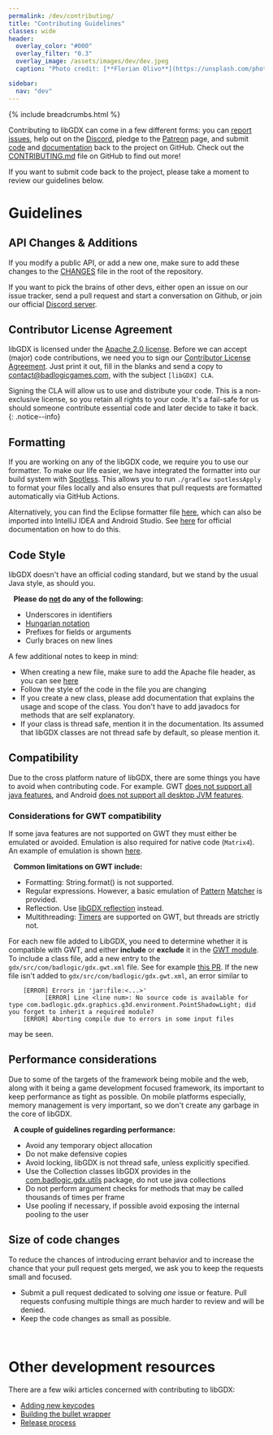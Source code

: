 ```yaml
---
permalink: /dev/contributing/
title: "Contributing Guidelines"
classes: wide
header:
  overlay_color: "#000"
  overlay_filter: "0.3"
  overlay_image: /assets/images/dev/dev.jpeg
  caption: "Photo credit: [**Florian Olivo**](https://unsplash.com/photos/Ek9Znm8lQ1U)"

sidebar:
  nav: "dev"
---
```


{% include breadcrumbs.html %}

Contributing to libGDX can come in a few different forms: you can [report issues](/dev/issues/), help out on the [Discord](/community/), pledge to the [Patreon](/funding/) page, and submit [code](https://github.com/libgdx/libgdx/) and [documentation](/wiki/) back to the project on GitHub. Check out the [CONTRIBUTING.md](https://github.com/libgdx/libgdx/blob/master/.github/CONTRIBUTING.md) file on GitHub to find out more!

If you want to submit code back to the project, please take a moment to review our guidelines below.

# Guidelines
## API Changes & Additions
If you modify a public API, or add a new one, make sure to add these changes to the [CHANGES](https://github.com/libgdx/libgdx/blob/master/CHANGES) file in the root of the repository.

If you want to pick the brains of other devs, either open an issue on our issue tracker, send a pull request and start a conversation on Github, or join our official [Discord server](/community/discord/).

## Contributor License Agreement
libGDX is licensed under the [Apache 2.0 license](http://en.wikipedia.org/wiki/Apache_License). Before we can accept (major) code contributions, we need you to sign our [Contributor License Agreement](https://github.com/libgdx/libgdx/blob/master/CLA.txt). Just print it out, fill in the blanks and send a copy to contact@badlogicgames.com, with the subject `[libGDX] CLA`.

Signing the CLA will allow us to use and distribute your code. This is a non-exclusive license, so you retain all rights to your code. It's a fail-safe for us should someone contribute essential code and later decide to take it back.
{: .notice--info}

## Formatting
If you are working on any of the libGDX code, we require you to use our formatter. To make our life easier, we have integrated the formatter into our build system with  [Spotless](https://github.com/diffplug/spotless). This allows you to run `./gradlew spotlessApply` to format your files locally and also ensures that pull requests are formatted automatically via GitHub Actions.

Alternatively, you can find the Eclipse formatter file [here](https://github.com/libgdx/libgdx/blob/master/eclipse-formatter.xml), which can also be imported into IntelliJ IDEA and Android Studio. See [here](https://blog.jetbrains.com/idea/2014/01/intellij-idea-13-importing-code-formatter-settings-from-eclipse/) for official documentation on how to do this.

## Code Style
libGDX doesn't have an official coding standard, but we stand by the usual Java style, as should you.

<div class="notice--warning" style="padding-left: 10px">
<b>Please do <u>not</u> do any of the following:</b>
<ul>
  <li>Underscores in identifiers</li>
  <li><a href="https://en.wikipedia.org/wiki/Hungarian_notation">Hungarian notation</a></li>
  <li>Prefixes for fields or arguments</li>
  <li>Curly braces on new lines</li>
</ul>
</div>

A few additional notes to keep in mind:

- When creating a new file, make sure to add the Apache file header, as you can see [here](https://github.com/libgdx/libgdx/blob/master/gdx/src/com/badlogic/gdx/Application.java#L1-L15)
- Follow the style of the code in the file you are changing
- If you create a new class, please add documentation that explains the usage and scope of the class. You don't have to add javadocs for methods that are self explanatory.
- If your class is thread safe, mention it in the documentation. Its assumed that libGDX classes are not thread safe by default, so please mention it.

## Compatibility
Due to the cross platform nature of libGDX, there are some things you have to avoid when contributing code. For example. GWT [does not support all java features](http://www.gwtproject.org/doc/latest/RefJreEmulation.html), and Android [does not support all desktop JVM features](https://developer.android.com/studio/write/java8-support).

### Considerations for GWT compatibility
If some java features are not supported on GWT they must either be emulated or avoided. Emulation is also required for native code (`Matrix4`). An example of emulation is shown [here](https://github.com/libgdx/libgdx/blob/master/backends/gdx-backends-gwt/src/com/badlogic/gdx/backends/gwt/emu/com/badlogic/gdx/math/Matrix4.java).

<div class="notice--info" style="padding-left: 10px">
<b>Common limitations on GWT include:</b>
<ul>
  <li>Formatting: String.format() is not supported.</li>
  <li>Regular expressions. However, a basic emulation of <a href="https://github.com/libgdx/libgdx/blob/master/backends/gdx-backends-gwt/src/com/badlogic/gdx/backends/gwt/emu/java/util/regex/Pattern.java">Pattern</a> <a href="https://github.com/libgdx/libgdx/blob/master/backends/gdx-backends-gwt/src/com/badlogic/gdx/backends/gwt/emu/java/util/regex/Matcher.java">Matcher</a> is provided.</li>
  <li>Reflection. Use <a href="/wiki/utils/reflection">libGDX reflection</a> instead.</li>
  <li>Multithreading: <a href="https://github.com/libgdx/libgdx/tree/master/gdx/src/com/badlogic/gdx/utils/Timer.java">Timers</a> are supported on GWT, but threads are strictly not.</li>
</ul>
</div>

For each new file added to LibGDX, you need to determine whether it is compatible with GWT, and either **include** or **exclude** it in the [GWT module](https://github.com/libgdx/libgdx/blob/master/gdx/res/com/badlogic/gdx.gwt.xml). To include a class file, add a new entry to the `gdx/src/com/badlogic/gdx.gwt.xml` file. See for example [this PR](https://github.com/libgdx/libgdx/pull/5018/files#diff-13b547f0d1b0872d60d67db4ca0b266d).
If the new file isn't added to `gdx/src/com/badlogic/gdx.gwt.xml`, an error similar to

```
    [ERROR] Errors in 'jar:file:<...>'
          [ERROR] Line <line num>: No source code is available for type com.badlogic.gdx.graphics.g3d.environment.PointShadowLight; did you forget to inherit a required module?
    [ERROR] Aborting compile due to errors in some input files
```

may be seen.

## Performance considerations
Due to some of the targets of the framework being mobile and the web, along with it being a game development focused framework, its important to keep performance as tight as possible. On mobile platforms especially, memory management is very important, so we don't create any garbage in the core of libGDX.

<div class="notice--info" style="padding-left: 10px">
<b>A couple of guidelines regarding performance:</b>
<ul>
  <li>Avoid any temporary object allocation</li>
  <li>Do not make defensive copies</li>
  <li>Avoid locking, libGDX is not thread safe, unless explicitly specified.</li>
  <li>Use the Collection classes libGDX provides in the <a href="https://github.com/libgdx/libgdx/tree/master/gdx/src/com/badlogic/gdx/utils">com.badlogic.gdx.utils</a> package, do not use java collections</li>
  <li>Do not perform argument checks for methods that may be called thousands of times per frame</li>
  <li>Use pooling if necessary, if possible avoid exposing the internal pooling to the user</li>
</ul>
</div>

## Size of code changes
To reduce the chances of introducing errant behavior and to increase the chance that your pull request gets merged, we ask you to keep the requests small and focused.

- Submit a pull request dedicated to solving _one_ issue or feature. Pull requests confusing multiple things are much harder to review and will be denied.
- Keep the code changes as small as possible.

<br/>

# Other development resources
There are a few wiki articles concerned with contributing to libGDX:

- [Adding new keycodes](/wiki/misc/adding-new-keycodes)
- [Building the bullet wrapper](/wiki/misc/building-the-bullet-wrapper)
- [Release process](/wiki/misc/release-process)
